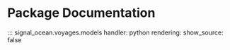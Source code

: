 # Package Documentation
::: signal_ocean.voyages.models
    handler: python
    rendering:
      show_source: false
